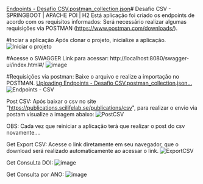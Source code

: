 [Endpoints - Desafio CSV.postman_collection.json](https://github.com/user-attachments/files/17357902/Endpoints.-.Desafio.CSV.postman_collection.json)# Desafio CSV - SPRINGBOOT | APACHE POI | H2
Está aplicação foi criado os endpoints de acordo com os requisitos informados:
Será necessário realizar algumas requisições via POSTMAN (https://www.postman.com/downloads/).

#Inciar a aplicação
Após clonar o projeto, inicialize a aplicação.
![Iniciar o projeto](https://github.com/user-attachments/assets/e940a7fc-3523-42a0-b959-a1230664f6c4)

#Acesse o  SWAGGER
Link para acessar: http://localhost:8080/swagger-ui/index.html#/
![image](https://github.com/user-attachments/assets/38bf2077-36d1-426d-85cb-9b24d157fd9f)

#Requisições via postman:
Baixe o arquivo e realize a importação no POSTMAN.
[Uploading Endpoints - Desafio CSV.postman_collection.json…]()
![Endpoints - CSV](https://github.com/user-attachments/assets/5737d8ac-de51-42c7-aaf5-7709d1c8848c)

Post CSV:
Após baixar o csv no site "https://publications.scilifelab.se/publications/csv", para realizar o envio via postam visualize a imagem abaixo:
![PostCSV](https://github.com/user-attachments/assets/67f83eb5-55e4-4217-9666-170d98ca0f1e)

OBS: Cada vez  que reiniciar a aplicação terá que realizar o post do  csv novamente....

Get Export CSV:
Acesse o link diretamente em seu navegador, que o download será realizado automaticamente ao acessar o link.
![ExportCSV](https://github.com/user-attachments/assets/2dee964a-020a-4148-9b92-1ccb55d833d8)

Get ConsuLta DOI:
![image](https://github.com/user-attachments/assets/e1537e58-2e3b-41b6-b642-a37274e1b9f7)

Get Consulta por ANO:
![image](https://github.com/user-attachments/assets/15a5ddcf-22f9-4dbc-9190-2207c516e80c)



